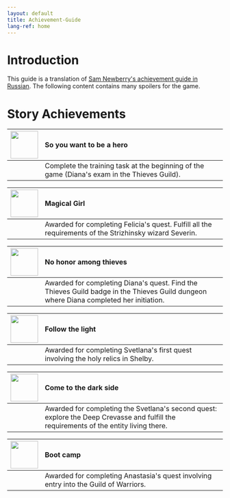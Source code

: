 ```yaml
---
layout: default
title: Achievement-Guide
lang-ref: home
---
```


# Introduction
This guide is a translation of [Sam Newberry's achievement guide in Russian](https://steamcommunity.com/sharedfiles/filedetails/?id=2038447122). The following content contains many spoilers for the game.

# Story Achievements

|<img src="{{site.baseurl}}/images/achievement_guide/so_you_want_to_be_a_hero.jpg" width="64px" height="64px"/>|So you want to be a hero|
|:---|:---|
||Complete the training task at the beginning of the game (Diana's exam in the Thieves Guild).|

|<img src="{{site.baseurl}}/images/achievement_guide/magical_girl.jpg" width="64px" height="64px"/>|Magical Girl|
|:---|:---|
||Awarded for completing Felicia's quest. Fulfill all the requirements of the Strizhinsky wizard Severin.|

|<img src="{{site.baseurl}}/images/achievement_guide/no_honor_among_thieves.jpg" width="64px" height="64px"/>|No honor among thieves|
|:---|:---|
||Awarded for completing Diana's quest. Find the Thieves Guild badge in the Thieves Guild dungeon where Diana completed her initiation.|

|<img src="{{site.baseurl}}/images/achievement_guide/follow_the_light.jpg" width="64px"/>|Follow the light|
|:---|:---|
||Awarded for completing Svetlana's first quest involving the holy relics in Shelby.|

|<img src="{{site.baseurl}}/images/achievement_guide/come_to_the_dark_side.jpg" width="64px" height="64px"/>|Come to the dark side|
|:---|:---|
||Awarded for completing the Svetlana's second quest: explore the Deep Crevasse and fulfill the requirements of the entity living there.|

|<img src="{{site.baseurl}}/images/achievement_guide/boot_camp.jpg" width="64px" height="64px"/>|Boot camp|
|:---|:---|
||Awarded for completing Anastasia's quest involving entry into the Guild of Warriors.|

